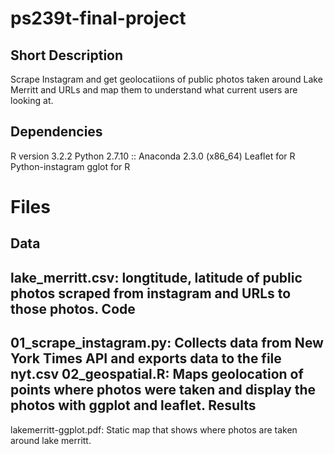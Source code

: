 **ps239t-final-project**
=========================

Short Description
---------------------

Scrape Instagram and get geolocatiions of public photos taken around Lake Merritt and URLs and map them to understand what current users are looking at. 


Dependencies
-------------------

R version 3.2.2
Python 2.7.10 :: Anaconda 2.3.0 (x86_64)
Leaflet for R
Python-instagram
gglot for R

**Files**
============

Data
-----------------

lake_merritt.csv: longtitude, latitude of public photos scraped from instagram and URLs to those photos.
Code
---------------
01_scrape_instagram.py: Collects data from New York Times API and exports data to the file nyt.csv
02_geospatial.R: Maps geolocation of points where photos were taken and display the photos with ggplot and leaflet.
Results
--------------

lakemerritt-ggplot.pdf: Static map that shows where photos are taken around lake merritt.

